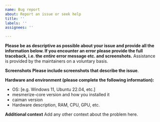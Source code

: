 ```yaml
---
name: Bug report
about: Report an issue or seek help
title: ''
labels: ''
assignees: ''

---
```


**Please be as descriptive as possible about your issue and provide all the information below. If you encounter an error please provide the full traceback, i.e. the  _entire_ error message etc. and screenshots.** Assistance is provided by the maintainers on a voluntary basis.

**Screenshots**
**Please include screenshots that describe the issue**.

**Hardware and environment (please complete the following information):**
 - OS: [e.g. Windows 11, Ubuntu 22.04, etc.]
 - mesmerize-core version and how you installed it 
 - caiman version
- Hardware description, RAM, CPU, GPU, etc. 

**Additional context**
Add any other context about the problem here.
